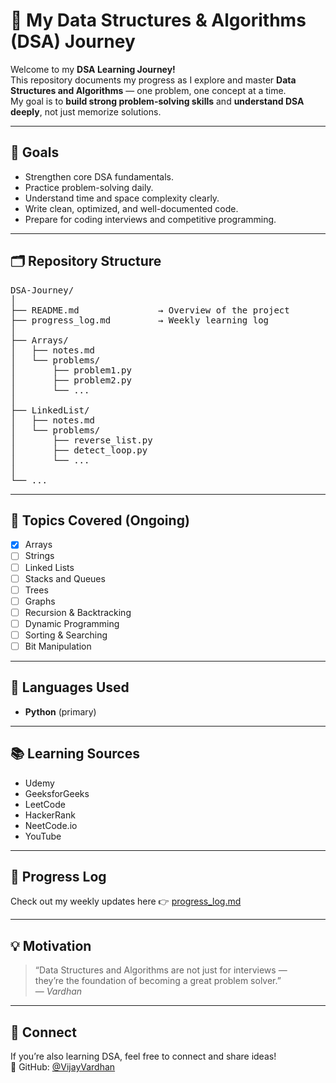 # 🧠 My Data Structures & Algorithms (DSA) Journey

Welcome to my **DSA Learning Journey!**  
This repository documents my progress as I explore and master **Data Structures and Algorithms** — one problem, one concept at a time.  
My goal is to **build strong problem-solving skills** and **understand DSA deeply**, not just memorize solutions.

---

## 🚀 Goals
- Strengthen core DSA fundamentals.
- Practice problem-solving daily.
- Understand time and space complexity clearly.
- Write clean, optimized, and well-documented code.
- Prepare for coding interviews and competitive programming.

---

## 🗂️ Repository Structure

<pre>
DSA-Journey/
│
├── README.md               → Overview of the project
├── progress_log.md         → Weekly learning log
│
├── Arrays/
│   ├── notes.md
│   └── problems/
│       ├── problem1.py
│       ├── problem2.py
│       └── ...
│
├── LinkedList/
│   ├── notes.md
│   └── problems/
│       ├── reverse_list.py
│       ├── detect_loop.py
│       └── ...
│
└── ...
</pre>

---

## 🧩 Topics Covered (Ongoing)
- [x] Arrays
- [ ] Strings
- [ ] Linked Lists
- [ ] Stacks and Queues
- [ ] Trees
- [ ] Graphs
- [ ] Recursion & Backtracking
- [ ] Dynamic Programming
- [ ] Sorting & Searching
- [ ] Bit Manipulation

---

## 🧰 Languages Used
- **Python** (primary)
---

## 📚 Learning Sources
- Udemy
- GeeksforGeeks
- LeetCode
- HackerRank
- NeetCode.io
- YouTube 
  

---

## 🧾 Progress Log
Check out my weekly updates here 👉 [progress_log.md](./progress_log.md)

---

## 💡 Motivation
> “Data Structures and Algorithms are not just for interviews —  
> they’re the foundation of becoming a great problem solver.”  
> — *Vardhan*

---

## 🤝 Connect
If you’re also learning DSA, feel free to connect and share ideas!  
📩 GitHub: [@VijayVardhan](https://github.com/VijayVardhan)
